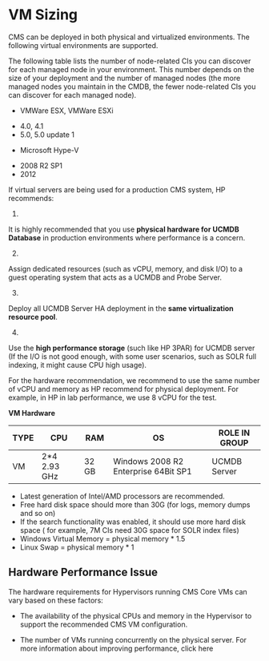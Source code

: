 # VM Sizing

CMS can be deployed in both physical and virtualized environments. The following virtual environments are supported.

The following table lists the number of node-related CIs you can discover for each managed node in your environment. This number depends on the size of your deployment and the number of managed nodes (the more managed nodes you maintain in the CMDB, the fewer node-related CIs you can discover for each managed node).

* VMWare ESX, VMWare ESXi
 - 4.0, 4.1
 - 5.0, 5.0 update 1
* Microsoft Hype-V
 - 2008 R2 SP1
 - 2012

If virtual servers are being used for a production CMS system, HP recommends:

1.
It is highly recommended that you use **physical hardware for UCMDB Database** in production environments where performance is a concern.

2.
Assign dedicated resources (such as vCPU, memory, and disk I/O) to a guest operating system that acts as a UCMDB and Probe Server.

3.
Deploy all UCMDB Server HA deployment in the **same virtualization resource pool**.

4.
Use the **high performance storage** (such like HP 3PAR) for UCMDB server (If the I/O is not good enough, with some user scenarios, such as SOLR full indexing, it might cause CPU high usage).

For the hardware recommendation, we recommend to use the same number of vCPU and memory as HP recommend for physical deployment. For example, in HP in lab performance, we use 8 vCPU for the test.

**VM Hardware**

| TYPE | CPU| RAM | OS | ROLE IN GROUP |
| -- | -- | -- | -- | -- |
| VM | 2*4 2.93 GHz |32 GB |  Windows 2008 R2 Enterprise 64Bit SP1 | UCMDB Server |




* Latest generation of Intel/AMD processors are recommended.
* Free hard disk space should more than 30G (for logs, memory dumps and so on)
* If the search functionality was enabled, it should use more hard disk space ( for example, 7M CIs
need 30G space for SOLR index files)
* Windows Virtual Memory = physical memory * 1.5
* Linux Swap = physical memory * 1

## Hardware Performance Issue

The hardware requirements for Hypervisors running CMS Core VMs can vary based on these factors:

* The availability of the physical CPUs and memory in the Hypervisor to support the recommended
CMS VM configuration.

* The number of VMs running concurrently on the physical server. For more information about
improving performance, click here

